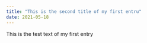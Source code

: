 ```yaml
---
title: "This is the second title of my first entru"
date: 2021-05-18
---
```

This is the test text of my first entry